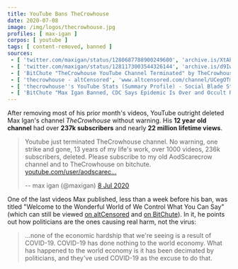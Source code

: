 ```yaml
---
title: YouTube Bans TheCrowhouse
date: 2020-07-08
image: /img/logos/thecrowhouse.jpg
profiles: [ max-igan ]
corpos: [ youtube ]
tags: [ content-removed, banned ]
sources:
 - [ 'twitter.com/maxigan/status/1280687788900249600', 'archive.is/XtAby' ]
 - [ 'twitter.com/maxigan/status/1281173003544326144', 'archive.is/d9Iwx' ]
 - [ 'BitChute "TheCrowhouse YouTube Channel Terminated" by TheCrowhouse (9 Jul 2020)', 'www.bitchute.com/video/Hx4oYPuZSIY/' ]
 - [ 'thecrowhouse - altCensored', 'www.altcensored.com/channel/UCegOTmclzjfKuQh0SHflqww' ]
 - [ 'thecrowhouse''s YouTube Stats (Summary Profile) - Social Blade Stats', 'socialblade.com/youtube/user/thecrowhouse' ]
 - [ 'BitChute "Max Igan Banned, CDC Says Epidemic Is Over and Occult Ritual of Facemasks and Socialist Distancing" by Dollar_Vigilante (9 Jul 2020)', 'www.bitchute.com/video/sRm0JRIJ56sX/' ]
---
```


After removing most of his prior month's videos, YouTube outright deleted Max
Igan's channel _TheCrowhouse_ without warning. His **12 year old channel** had
over **237k subscribers** and nearly **22 million lifetime views**.
> Youtube just terminated TheCrowhouse channel. No warning, one strike and
> gone, 13 years of my life's work, over 1000 videos, 236k subscribers,
> deleted. Please subscribe to my old AodScarecrow channel and to TheCrowhouse
> on bitchute. [youtube.com/user/aodscarec...](https://youtube.com/user/aodscarecrow)
>
> -- max igan (@maxigan) [8 Jul 2020](http://archive.is/XtAby)

One of the last videos Max published, less than a week before his ban, was titled
"Welcome to the Wonderful World of We Control What You Can Say" (which can
still be viewed [on altCensored](https://www.altcensored.com/watch?v=hziVZBw4yDk)
and [on BitChute](https://www.bitchute.com/video/hziVZBw4yDk/)). In it, he
points out how politicians are the ones causing real harm, not the virus:
> ...none of the economic hardship that we're seeing is a result of COVID-19.
> COVID-19 has done nothing to the world economy. What has happened to the
> world economy is it has been decimated by politicians, and they've used
> COVID-19 as the excuse to do that.
